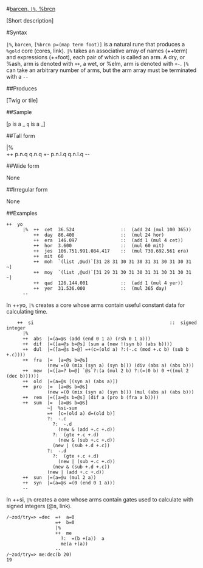 #[barcen, `|%`, %brcn](#brcn)

[Short description]

#Syntax

`|%`, `barcen`, `[%brcn p=(map term foot)]` is a natural rune that produces a
`%gold` core (cores, link). `|%` takes an associative array of names (++term)
and expressions (++foot), each pair of which is called an arm. A dry, or %ash,
arm is denoted with `++`, a wet, or %elm, arm is denoted with `+-`. `|%` can
take an arbitrary number of arms, but the arm array must be terminated with a
`--`

##Produces

[Twig or tile]

##Sample

[`p` is a _
`q` is a _]

##Tall form

|%  
    ++  p.n.q
      q.n.q
    +-  p.n.l.q
      q.n.l.q
    --

##Wide form

None

##Irregular form

None

##Examples

```
++  yo
      |%  ++  cet  36.524                 ::  (add 24 (mul 100 365))
          ++  day  86.400                 ::  (mul 24 hor)
          ++  era  146.097                ::  (add 1 (mul 4 cet))
          ++  hor  3.600                  ::  (mul 60 mit)
          ++  jes  106.751.991.084.417    ::  (mul 730.692.561 era)
          ++  mit  60
          ++  moh  `(list ,@ud)`[31 28 31 30 31 30 31 31 30 31 30 31 ~]
          ++  moy  `(list ,@ud)`[31 29 31 30 31 30 31 31 30 31 30 31 ~]
          ++  qad  126.144.001            ::  (add 1 (mul 4 yer))
          ++  yer  31.536.000             ::  (mul 365 day)
      --
```

In ++yo, `|%` creates a core whose arms contain useful constant data for calculating time.

```
    ++  si                                                  ::  signed integer
      |%
      ++  abs  |=(a=@s (add (end 0 1 a) (rsh 0 1 a)))
      ++  dif  |=([a=@s b=@s] (sum a (new !(syn b) (abs b))))
      ++  dul  |=([a=@s b=@] =+(c=(old a) ?:(-.c (mod +.c b) (sub b +.c))))
      ++  fra  |=  [a=@s b=@s]
               (new =(0 (mix (syn a) (syn b))) (div (abs a) (abs b)))
      ++  new  |=([a=? b=@] `@s`?:(a (mul 2 b) ?:(=(0 b) 0 +((mul 2 (dec b))))))
      ++  old  |=(a=@s [(syn a) (abs a)])
      ++  pro  |=  [a=@s b=@s]
               (new =(0 (mix (syn a) (syn b))) (mul (abs a) (abs b)))
      ++  rem  |=([a=@s b=@s] (dif a (pro b (fra a b))))
      ++  sum  |=  [a=@s b=@s]
               ~|  %si-sum
               =+  [c=(old a) d=(old b)]
               ?:  -.c
                 ?:  -.d
                   (new & (add +.c +.d))
                 ?:  (gte +.c +.d)
                   (new & (sub +.c +.d))
                 (new | (sub +.d +.c))
               ?:  -.d
                 ?:  (gte +.c +.d)
                   (new | (sub +.c +.d))
                 (new & (sub +.d +.c))
               (new | (add +.c +.d))
      ++  sun  |=(a=@u (mul 2 a))
      ++  syn  |=(a=@s =(0 (end 0 1 a)))
      --
```

In ++si, `|%` creates a core whose arms contain gates used to calculate with signed integers (@s, link).

```
/~zod/try=> =dec  =+  a=0
                  =+  b=0
                  |%
                  ++  me
                    ?:  =(b +(a))  a
                    me(a +(a))
                  --
/~zod/try=> me:dec(b 20)
19
```
